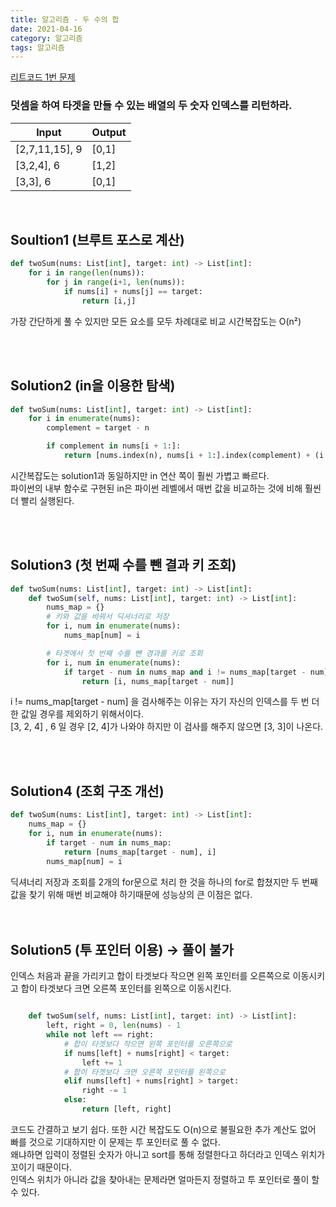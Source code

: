 ```yaml
---
title: 알고리즘 - 두 수의 합
date: 2021-04-16
category: 알고리즘
tags: 알고리즘
---
```


[리트코드 1번 문제](https://leetcode.com/problems/two-sum/)

### 덧셈을 하여 타겟을 만들 수 있는 배열의 두 숫자 인덱스를 리턴하라.

| Input          | Output |
| -------------- | ------ |
| [2,7,11,15], 9 | [0,1]  |
| [3,2,4], 6     | [1,2]  |
| [3,3], 6       | [0,1]  |

<br>

## Soultion1 (브루트 포스로 계산)

```python
def twoSum(nums: List[int], target: int) -> List[int]:
    for i in range(len(nums)):
        for j in range(i+1, len(nums)):
            if nums[i] + nums[j] == target:
                return [i,j]
```

가장 간단하게 풀 수 있지만 모든 요소를 모두 차례대로 비교 시간복잡도는 O(n²)

<br><br>

## Solution2 (in을 이용한 탐색)

```python
def twoSum(nums: List[int], target: int) -> List[int]:
    for i in enumerate(nums):
        complement = target - n

        if complement in nums[i + 1:]:
            return [nums.index(n), nums[i + 1:].index(complement) + (i + 1)]
```

시간복잡도는 solution1과 동일하지만 in 연산 쪽이 훨씬 가볍고 빠르다.  
파이썬의 내부 함수로 구현된 in은 파이썬 레벨에서 매번 값을 비교하는 것에 비해 훨씬 더 빨리 실행된다.

<br><br>

## Solution3 (첫 번째 수를 뺀 결과 키 조회)

```python
def twoSum(nums: List[int], target: int) -> List[int]:
    def twoSum(self, nums: List[int], target: int) -> List[int]:
        nums_map = {}
        # 키와 값을 바꿔서 딕셔너리로 저장
        for i, num in enumerate(nums):
            nums_map[num] = i

        # 타겟에서 첫 번째 수를 뺀 경과를 키로 조회
        for i, num in enumerate(nums):
            if target - num in nums_map and i != nums_map[target - num]:
                return [i, nums_map[target - num]]
```

i != nums_map[target - num] 을 검사해주는 이유는 자기 자신의 인덱스를 두 번 더한 값일 경우를 제외하기 위해서이다.  
[3, 2, 4] , 6 일 경우 [2, 4]가 나와야 하지만 이 검사를 해주지 않으면 [3, 3]이 나온다.

<br><br>

## Solution4 (조회 구조 개선)

```python
def twoSum(nums: List[int], target: int) -> List[int]:
    nums_map = {}
    for i, num in enumerate(nums):
        if target - num in nums_map:
            return [nums_map[target - num], i]
        nums_map[num] = i
```

딕셔너리 저장과 조회를 2개의 for문으로 처리 한 것을 하나의 for로 합쳤지만 두 번째 값을 찾기 위해 매번 비교해야 하기때문에 성능상의 큰 이점은 없다.  
<br><br>

## Solution5 (투 포인터 이용) -> 풀이 불가

인덱스 처음과 끝을 가리키고 합이 타겟보다 작으면 왼쪽 포인터를 오른쪽으로 이동시키고 합이 타겟보다 크면 오른쪽 포인터를 왼쪽으로 이동시킨다.

```python

    def twoSum(self, nums: List[int], target: int) -> List[int]:
        left, right = 0, len(nums) - 1
        while not left == right:
            # 합이 타겟보다 작으면 왼쪽 포인터를 오른쪽으로
            if nums[left] + nums[right] < target:
                left += 1
            # 합이 타겟보다 크면 오른쪽 포인터를 왼쪽으로
            elif nums[left] + nums[right] > target:
                right -= 1
            else:
                return [left, right]
```

코드도 간결하고 보기 쉽다. 또한 시간 복잡도도 O(n)으로 불필요한 추가 계산도 없어 빠를 것으로 기대하지만 이 문제는 투 포인터로 풀 수 없다.  
왜냐하면 입력이 정렬된 숫자가 아니고 sort를 통해 정렬한다고 하더라고 인덱스 위치가 꼬이기 때문이다.  
인덱스 위치가 아니라 값을 찾아내는 문제라면 얼마든지 정렬하고 투 포인터로 풀이 할 수 있다.

